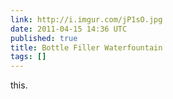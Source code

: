 ```yaml
---
link: http://i.imgur.com/jP1sO.jpg
date: 2011-04-15 14:36 UTC
published: true
title: Bottle Filler Waterfountain
tags: []
---
```


this.
